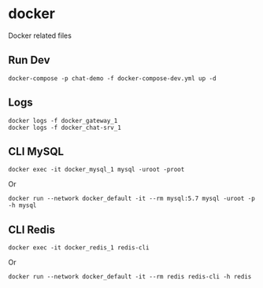 # docker

Docker related files

## Run Dev

```
docker-compose -p chat-demo -f docker-compose-dev.yml up -d
```

## Logs

```
docker logs -f docker_gateway_1
docker logs -f docker_chat-srv_1
```

## CLI MySQL

```
docker exec -it docker_mysql_1 mysql -uroot -proot
```

Or

```
docker run --network docker_default -it --rm mysql:5.7 mysql -uroot -p -h mysql
```

## CLI Redis

```
docker exec -it docker_redis_1 redis-cli
```

Or

```
docker run --network docker_default -it --rm redis redis-cli -h redis
```